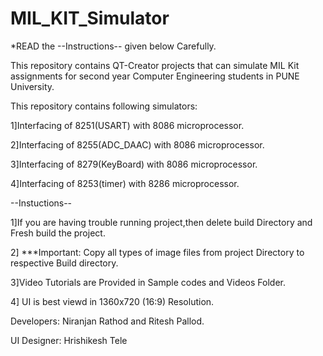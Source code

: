 # MIL_KIT_Simulator

*READ the --Instructions-- given below Carefully.

This repository contains QT-Creator projects that can simulate MIL Kit assignments 
for second year  Computer Engineering students in PUNE University.

This repository contains following simulators:

1]Interfacing of 8251(USART) with 8086 microprocessor.

2]Interfacing of 8255(ADC_DAAC) with 8086 microprocessor.

3]Interfacing of 8279(KeyBoard) with 8086 microprocessor.

4]Interfacing of 8253(timer) with 8286 microprocessor.



--Instuctions--

1]If you are having trouble running project,then delete build Directory and Fresh build the project.

2] ***Important: Copy all types of image files from project Directory to respective Build directory.

3]Video Tutorials are Provided in Sample codes and Videos Folder.

4] UI is best viewd in 1360x720 (16:9) Resolution.


Developers: Niranjan Rathod and Ritesh Pallod.

UI Designer: Hrishikesh Tele
